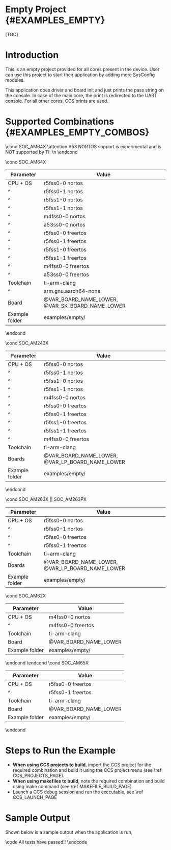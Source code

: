 #  Empty Project {#EXAMPLES_EMPTY}

[TOC]

# Introduction

This is an empty project provided for all cores present in the device.
User can use this project to start their application by adding more SysConfig modules.

This application does driver and board init and just prints the pass string on the console.
In case of the main core, the print is redirected to the UART console.
For all other cores, CCS prints are used.

# Supported Combinations {#EXAMPLES_EMPTY_COMBOS}

\cond SOC_AM64X
\attention A53 NORTOS support is experimental and is NOT supported by TI. \n
\endcond

\cond SOC_AM64X

 Parameter      | Value
 ---------------|-----------
 CPU + OS       | r5fss0-0 nortos
 ^              | r5fss0-1 nortos
 ^              | r5fss1-0 nortos
 ^              | r5fss1-1 nortos
 ^              | m4fss0-0 nortos
 ^              | a53ss0-0 nortos
 ^              | r5fss0-0 freertos
 ^              | r5fss0-1 freertos
 ^              | r5fss1-0 freertos
 ^              | r5fss1-1 freertos
 ^              | m4fss0-0 freertos
 ^              | a53ss0-0 freertos
 Toolchain      | ti-arm-clang
 ^              | arm.gnu.aarch64-none
 Board          | @VAR_BOARD_NAME_LOWER, @VAR_SK_BOARD_NAME_LOWER
 Example folder | examples/empty/

\endcond

\cond SOC_AM243X

 Parameter      | Value
 ---------------|-----------
 CPU + OS       | r5fss0-0 nortos
 ^              | r5fss0-1 nortos
 ^              | r5fss1-0 nortos
 ^              | r5fss1-1 nortos
 ^              | m4fss0-0 nortos
 ^              | r5fss0-0 freertos
 ^              | r5fss0-1 freertos
 ^              | r5fss1-0 freertos
 ^              | r5fss1-1 freertos
 ^              | m4fss0-0 freertos
 Toolchain      | ti-arm-clang
 Boards         | @VAR_BOARD_NAME_LOWER, @VAR_LP_BOARD_NAME_LOWER
 Example folder | examples/empty/

\endcond

\cond SOC_AM263X || SOC_AM263PX

 Parameter      | Value
 ---------------|-----------
 CPU + OS       | r5fss0-0 nortos
 ^              | r5fss0-1 nortos
 ^              | r5fss0-0 freertos
 ^              | r5fss0-1 freertos
 Toolchain      | ti-arm-clang
 Boards         | @VAR_BOARD_NAME_LOWER, @VAR_LP_BOARD_NAME_LOWER
 Example folder | examples/empty/


\cond SOC_AM62X

 Parameter      | Value
 ---------------|-----------
 CPU + OS       | m4fss0-0 nortos
 ^              | m4fss0-0 freertos
 Toolchain      | ti-arm-clang
 Board          | @VAR_BOARD_NAME_LOWER
 Example folder | examples/empty/

\endcond
\endcond
\cond SOC_AM65X

 Parameter      | Value
 ---------------|-----------
 CPU + OS       | r5fss0-0 freertos
 ^              | r5fss0-1 freertos
 Toolchain      | ti-arm-clang
 Board          | @VAR_BOARD_NAME_LOWER
 Example folder | examples/empty/

\endcond
# Steps to Run the Example

- **When using CCS projects to build**, import the CCS project for the required combination
  and build it using the CCS project menu (see \ref CCS_PROJECTS_PAGE).
- **When using makefiles to build**, note the required combination and build using
  make command (see \ref MAKEFILE_BUILD_PAGE)
- Launch a CCS debug session and run the executable, see \ref CCS_LAUNCH_PAGE

# Sample Output

Shown below is a sample output when the application is run,

\code
All tests have passed!!
\endcode
